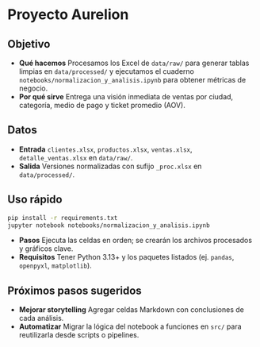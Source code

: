 # Proyecto Aurelion



## Objetivo

- **Qué hacemos** Procesamos los Excel de `data/raw/` para generar tablas limpias en `data/processed/` y ejecutamos el cuaderno `notebooks/normalizacion_y_analisis.ipynb` para obtener métricas de negocio.
- **Por qué sirve** Entrega una visión inmediata de ventas por ciudad, categoría, medio de pago y ticket promedio (AOV).

## Datos

- **Entrada** `clientes.xlsx`, `productos.xlsx`, `ventas.xlsx`, `detalle_ventas.xlsx` en `data/raw/`.
- **Salida** Versiones normalizadas con sufijo `_proc.xlsx` en `data/processed/`.

## Uso rápido

```bash
pip install -r requirements.txt
jupyter notebook notebooks/normalizacion_y_analisis.ipynb
```

- **Pasos** Ejecuta las celdas en orden; se crearán los archivos procesados y gráficos clave.
- **Requisitos** Tener Python 3.13+ y los paquetes listados (ej. `pandas`, `openpyxl`, `matplotlib`).

## Próximos pasos sugeridos

- **Mejorar storytelling** Agregar celdas Markdown con conclusiones de cada análisis.
- **Automatizar** Migrar la lógica del notebook a funciones en `src/` para reutilizarla desde scripts o pipelines.
